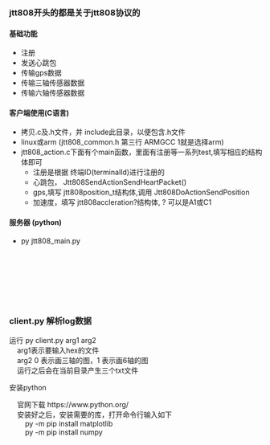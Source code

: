 ### jtt808开头的都是关于jtt808协议的
#### 基础功能
* 注册
* 发送心跳包
* 传输gps数据
* 传输三轴传感器数据
* 传输六轴传感器数据

#### 客户端使用(C语言)
* 拷贝.c及.h文件，并 include此目录，以便包含.h文件
* linux或arm (jtt808_common.h 第三行 ARMGCC 1就是选择arm)
* jtt808_action.c下面有个main函数，里面有注册等一系列test,填写相应的结构体即可
   *  注册是根据 终端ID(terminalId)进行注册的
   *  心跳包， Jtt808SendActionSendHeartPacket()
   *   gps,填写 jtt808position_t结构体,调用 Jtt808DoActionSendPosition
   *  加速度，填写 jtt808accleration?结构体, ? 可以是A1或C1


#### 服务器 (python)
* py jtt808_main.py


<br/><br/><br/><br/><br/><br/>
### client.py 解析log数据
运行 py client.py arg1 arg2<br/>
&nbsp;&nbsp;&nbsp;&nbsp;arg1表示要输入hex的文件<br/> 
&nbsp;&nbsp;&nbsp;&nbsp;arg2  0 表示画三轴的图，1 表示画6轴的图<br/>
&nbsp;&nbsp;&nbsp;&nbsp;运行之后会在当前目录产生三个txt文件

<p>安装python<p>
 &nbsp;&nbsp;&nbsp;&nbsp;官网下载 https://www.python.org/<br/> 
  &nbsp;&nbsp;&nbsp;&nbsp;安装好之后，安装需要的库，打开命令行输入如下 <br/>
  &nbsp;&nbsp;&nbsp;&nbsp;&nbsp;&nbsp;&nbsp;&nbsp;py -m pip install matplotlib<br/>
  &nbsp;&nbsp;&nbsp;&nbsp;&nbsp;&nbsp;&nbsp;&nbsp;py -m pip install numpy<br/>
